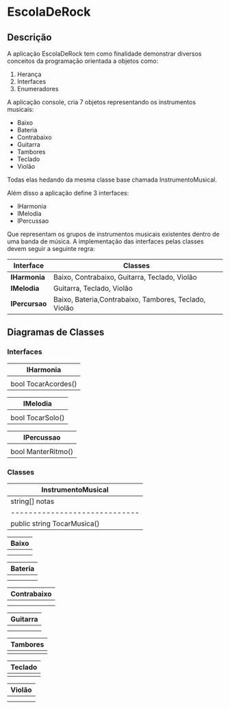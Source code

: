 # EscolaDeRock

## Descrição

A aplicação EscolaDeRock tem como finalidade demonstrar diversos conceitos da 
programação orientada a objetos como:
1. Herança
2. Interfaces
3. Enumeradores

A aplicação console, cria 7 objetos representando os instrumentos musicais:
* Baixo
* Bateria
* Contrabaixo
* Guitarra
* Tambores
* Teclado
* Violão

Todas elas hedando da mesma classe base chamada InstrumentoMusical.

Além disso a aplicação define 3 interfaces:
+ IHarmonia
+ IMelodia
+ IPercussao

Que representam os grupos de instrumentos musicais existentes dentro de uma 
banda de música. A implementação das interfaces pelas classes devem seguir 
a seguinte regra:

| Interface      | Classes                                             |
|----------------|-----------------------------------------------------|
| **IHarmonia**  |Baixo, Contrabaixo, Guitarra, Teclado, Violão        |
| **IMelodia**   |Guitarra, Teclado, Violão                            |
| **IPercursao** |Baixo, Bateria,Contrabaixo, Tambores, Teclado, Violão|

## Diagramas de Classes

### Interfaces
| IHarmonia           |
|---------------------|
|                     |
| bool TocarAcordes() |

| IMelodia            |
|---------------------|
|                     |
| bool TocarSolo()    |

| IPercussao          |
|---------------------|
|                     |
| bool ManterRitmo()  |

### Classes
| InstrumentoMusical          |
|-----------------------------|
| string[] notas              |
|-----------------------------|
| public string TocarMusica() |

|    Baixo    |
|-------------|
|             |
|             |

|   Bateria   |
|-------------|
|             |
|             |

| Contrabaixo |		
|-------------|		
|             |				
|             |		

|   Guitarra  |
|-------------|
|             |
|             |

|  Tambores   |	
|-------------|	
|             |	

|   Teclado   |		
|-------------|		
|             |						

|    Violão   |
|-------------|
|             |
|             |